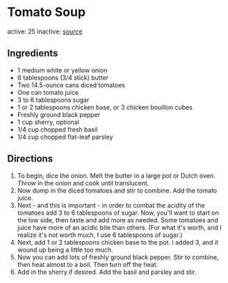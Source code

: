 # Tomato Soup
active: 25
inactive: 
[source](https://www.foodnetwork.com/recipes/ree-drummond/best-tomato-soup-ever-2138619)
## Ingredients
* 1 medium white or yellow onion
* 6 tablespoons (3/4 stick) butter
* Two 14.5-ounce cans diced tomatoes
* One can tomato juice
* 3 to 6 tablespoons sugar
* 1 or 2 tablespoons chicken base, or 3 chicken bouillon cubes
* Freshly ground black pepper
* 1 cup sherry, optional
* 1/4 cup chopped fresh basil
* 1/4 cup chopped flat-leaf parsley
## Directions
1. To begin, dice the onion. Melt the butter in a large pot or Dutch oven. Throw in the onion and cook until translucent.
2. Now dump in the diced tomatoes and stir to combine. Add the tomato juice.
3. Next - and this is important - in order to combat the acidity of the tomatoes add 3 to 6 tablespoons of sugar. Now, you'll want to start on the low side, then taste and add more as needed. Some tomatoes and juice have more of an acidic bite than others. (For what it's worth, and I realize it's not worth much, I use 6 tablespoons of sugar.)
4. Next, add 1 or 2 tablespoons chicken base to the pot. I added 3, and it wound up being a little too much.
5. Now you can add lots of freshly ground black pepper. Stir to combine, then heat almost to a boil. Then turn off the heat.
6. Add in the sherry if desired. Add the basil and parsley and stir.
